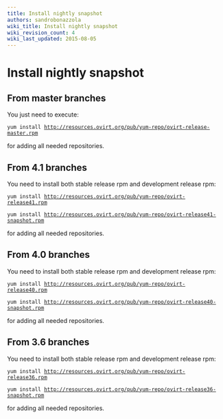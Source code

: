 ```yaml
---
title: Install nightly snapshot
authors: sandrobonazzola
wiki_title: Install nightly snapshot
wiki_revision_count: 4
wiki_last_updated: 2015-08-05
---
```


# Install nightly snapshot

## From master branches

You just need to execute:

`yum install `[`http://resources.ovirt.org/pub/yum-repo/ovirt-release-master.rpm`](http://resources.ovirt.org/pub/yum-repo/ovirt-release-master.rpm)

for adding all needed repositories.

## From 4.1 branches

You need to install both stable release rpm and development release rpm:

`yum install `[`http://resources.ovirt.org/pub/yum-repo/ovirt-release41.rpm`](http://resources.ovirt.org/pub/yum-repo/ovirt-release41.rpm)

`yum install `[`http://resources.ovirt.org/pub/yum-repo/ovirt-release41-snapshot.rpm`](http://resources.ovirt.org/pub/yum-repo/ovirt-release41-snapshot.rpm)

for adding all needed repositories.

## From 4.0 branches

You need to install both stable release rpm and development release rpm:

`yum install `[`http://resources.ovirt.org/pub/yum-repo/ovirt-release40.rpm`](http://resources.ovirt.org/pub/yum-repo/ovirt-release40.rpm)

`yum install `[`http://resources.ovirt.org/pub/yum-repo/ovirt-release40-snapshot.rpm`](http://resources.ovirt.org/pub/yum-repo/ovirt-release40-snapshot.rpm)

for adding all needed repositories.


## From 3.6 branches

You need to install both stable release rpm and development release rpm:

`yum install `[`http://resources.ovirt.org/pub/yum-repo/ovirt-release36.rpm`](http://resources.ovirt.org/pub/yum-repo/ovirt-release36.rpm)

`yum install `[`http://resources.ovirt.org/pub/yum-repo/ovirt-release36-snapshot.rpm`](http://resources.ovirt.org/pub/yum-repo/ovirt-release36-snapshot.rpm)

for adding all needed repositories.
